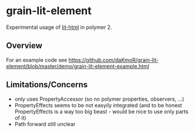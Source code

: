 # grain-lit-element
Experimental usage of [lit-html](https://github.com/PolymerLabs/lit-html) in polymer 2.

## Overview

For an example code see https://github.com/daKmoR/grain-lit-element/blob/master/demo/grain-lit-element-example.html

## Limitations/Concerns

- only uses PropertyAccessor (so no polymer properties, observers, ...)
- PropertyEffects seems to be not easyily integrated (and to be honest PropertyEffects is a way too big beast - would be nice to use only parts of it)
- Path forward still unclear

